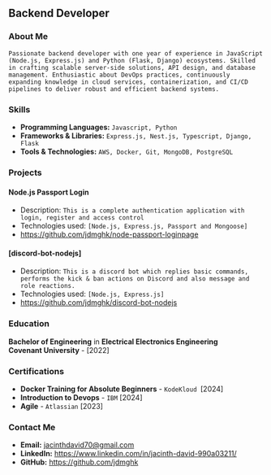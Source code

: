 ## Backend Developer

### About Me

```Passionate backend developer with one year of experience in JavaScript (Node.js, Express.js) and Python (Flask, Django) ecosystems. Skilled in crafting scalable server-side solutions, API design, and database management. Enthusiastic about DevOps practices, continuously expanding knowledge in cloud services, containerization, and CI/CD pipelines to deliver robust and efficient backend systems.```

### Skills

- **Programming Languages:** ```Javascript, Python```
- **Frameworks & Libraries:** ```Express.js, Nest.js, Typescript, Django, Flask```
- **Tools & Technologies:** ```AWS, Docker, Git, MongoDB, PostgreSQL```

### Projects

#### Node.js Passport Login

- Description: ```This is a complete authentication application with login, register and access control```
- Technologies used: ```[Node.js, Express.js, Passport and Mongoose]```
- <https://github.com/jdmghk/node-passport-loginpage>

#### [discord-bot-nodejs]

- Description: ```This is a discord bot which replies basic commands, performs the kick & ban actions on Discord and also message and role reactions.```
- Technologies used: ```[Node.js, Express.js]```
- <https://github.com/jdmghk/discord-bot-nodejs>

### Education

**Bachelor of Engineering** in **Electrical Electronics Engineering**  
**Covenant University** - [2022]

### Certifications

- **Docker Training for Absolute Beginners** - ```KodeKloud ```[2024]
- **Introduction to Devops** - ```IBM``` [2024]
- **Agile** - ```Atlassian``` [2023]

### Contact Me

- **Email:** <jacinthdavid70@gmail.com>
- **LinkedIn:** <https://www.linkedin.com/in/jacinth-david-990a03211/>
- **GitHub:** <https://github.com/jdmghk>
